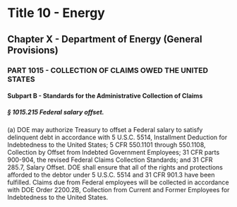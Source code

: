 
# Title 10 - Energy
## Chapter X - Department of Energy (General Provisions)
### PART 1015 - COLLECTION OF CLAIMS OWED THE UNITED STATES
#### Subpart B - Standards for the Administrative Collection of Claims
##### § 1015.215 Federal salary offset.

(a) DOE may authorize Treasury to offset a Federal salary to satisfy delinquent debt in accordance with 5 U.S.C. 5514, Installment Deduction for Indebtedness to the United States; 5 CFR 550.1101 through 550.1108, Collection by Offset from Indebted Government Employees; 31 CFR parts 900-904, the revised Federal Claims Collection Standards; and 31 CFR 285.7, Salary Offset. DOE shall ensure that all of the rights and protections afforded to the debtor under 5 U.S.C. 5514 and 31 CFR 901.3 have been fulfilled. Claims due from Federal employees will be collected in accordance with DOE Order 2200.2B, Collection from Current and Former Employees for Indebtedness to the United States.
